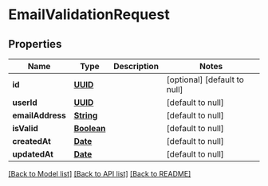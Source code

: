 # EmailValidationRequest
## Properties

Name | Type | Description | Notes
------------ | ------------- | ------------- | -------------
**id** | [**UUID**](UUID) |  | [optional] [default to null]
**userId** | [**UUID**](UUID) |  | [default to null]
**emailAddress** | [**String**](string) |  | [default to null]
**isValid** | [**Boolean**](boolean) |  | [default to null]
**createdAt** | [**Date**](DateTime) |  | [default to null]
**updatedAt** | [**Date**](DateTime) |  | [default to null]

[[Back to Model list]](../README#documentation-for-models) [[Back to API list]](../README#documentation-for-api-endpoints) [[Back to README]](../README)

